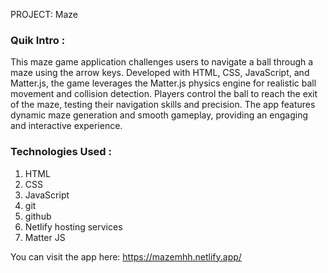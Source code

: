 
PROJECT: Maze


### Quik Intro :

This maze game application challenges users to navigate a ball through a maze using the arrow keys. Developed with HTML, CSS, JavaScript, and Matter.js, the game leverages the Matter.js physics engine for realistic ball movement and collision detection. Players control the ball to reach the exit of the maze, testing their navigation skills and precision. The app features dynamic maze generation and smooth gameplay, providing an engaging and interactive experience.



### Technologies Used :

1. HTML
2. CSS
3. JavaScript
4. git
5. github
6. Netlify hosting services
7. Matter JS



You can visit the app here: https://mazemhh.netlify.app/


